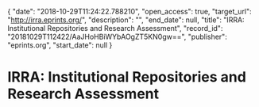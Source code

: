 {
  "date": "2018-10-29T11:24:22.788210", 
  "open_access": true, 
  "target_url": "http://irra.eprints.org/", 
  "description": "", 
  "end_date": null, 
  "title": "IRRA: Institutional Repositories and Research Assessment", 
  "record_id": "20181029T112422/AaJHoHBiWYbAOgZT5KN0gw==", 
  "publisher": "eprints.org", 
  "start_date": null
}

# IRRA: Institutional Repositories and Research Assessment

